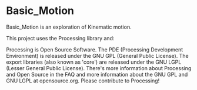 Basic_Motion
============

Basic_Motion is an exploration of Kinematic motion.

This project uses the Processing library and:

Processing is Open Source Software.
The PDE (Processing Development Environment) is released under the GNU GPL (General Public License). 
The export libraries (also known as 'core') are released under the GNU LGPL (Lesser General Public License). 
There's more information about Processing and Open Source in the FAQ and more information about the GNU GPL and GNU LGPL at opensource.org. 
Please contribute to Processing!

